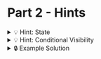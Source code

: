 # Part 2 - Hints

<details>
<summary>💡 Hint: State </summary>

If you only place a state where it is needed, you can significantly reduce complexity.

```js
function App() {
  const [albumStates,setAlbumStates] = useState([false,false,false,...])
  //...
}
```

or

```js
function AlbumCard() {
  const [showList, setShowList] = useState(false);
  //...
}
```

Which one is better?

</details>

<details>
<summary>💡 Hint: Conditional Visibility </summary>

You can use `ternary operators` inside your jsx:

```jsx
const isOpen = true;
//...
<section>{isOpen ? <p>I am visible!></p> : null}</section>;
```

```jsx
const isOpen = true;
//...
<section>{isOpen && <p>I am visible!></p>}</section>;
```

</details>

<details>
<summary>🔒 Example Solution </summary>
Only check this solution after giving this part a good try!

[🔗 Part 2 Example Solution](https://github.com/neuefische/web-react-recap-project-solution/tree/part-2)

</details>
